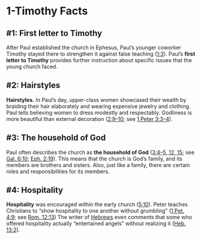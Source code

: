 # 1-Timothy Facts

## #1: First letter to Timothy
After Paul established the church in Ephesus, Paul’s younger coworker Timothy stayed there to strengthen it against false teaching ([1:3](https://www.esv.org/1+Timothy+1%3A3/)). Paul’s **first letter to Timothy** provides further instruction about specific issues that the young church faced.


## #2: Hairstyles
**Hairstyles.** In Paul’s day, upper-class women showcased their wealth by braiding their hair elaborately and wearing expensive jewelry and clothing. Paul tells believing women to dress modestly and respectably. Godliness is more beautiful than external decoration ([2:9–10](https://www.esv.org/1+Timothy+2%3A9%E2%80%9310/); see [1 Peter 3:3–4](https://www.esv.org/1+Peter+3%3A3%E2%80%934/)).


## #3: The household of God
Paul often describes the church as **the household of God** ([3:4–5, 12, 15](https://www.esv.org/1+Timothy+3%3A4%E2%80%935%2C+3%3A12%2C+3%3A15/); see [Gal. 6:10](https://www.esv.org/Galatians+6%3A10/); [Eph. 2:19](https://www.esv.org/Ephesians+2%3A19/)). This means that the church is God’s family, and its members are brothers and sisters. Also, just like a family, there are certain roles and responsibilities for its members.


## #4: Hospitality
**Hospitality** was encouraged within the early church ([5:10](https://www.esv.org/1+Timothy+5%3A10/)). Peter teaches Christians to “show hospitality to one another without grumbling” ([1 Pet. 4:9](https://www.esv.org/1+Peter+4%3A9/); see [Rom. 12:13](https://www.esv.org/Romans+12%3A13/)) The writer of [Hebrews](https://www.esv.org/Hebrews+1%3A1%E2%80%9313%3A25/) even comments that some who offered hospitality actually “entertained angels” without realizing it ([Heb. 13:2](https://www.esv.org/Hebrews+13%3A2/)).

